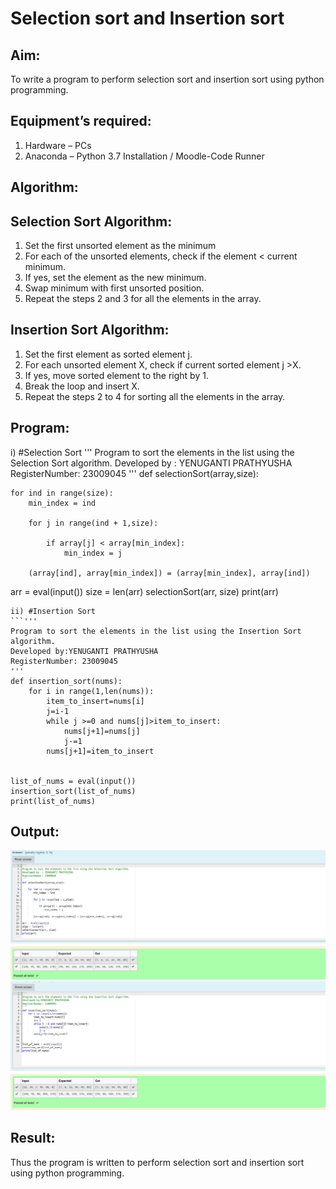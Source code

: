 # Selection sort and Insertion sort
## Aim:
To write a program to perform selection sort and insertion sort using python programming.
## Equipment’s required:
1.	Hardware – PCs
2.	Anaconda – Python 3.7 Installation / Moodle-Code Runner
## Algorithm:
## Selection Sort Algorithm:
1.	Set the first unsorted element as the minimum
2.	For each of the unsorted elements, check if the element < current minimum.
3.	If yes, set the element as the new minimum.
4.	Swap minimum with first unsorted position.
5.	Repeat the steps 2 and 3 for all the elements in the array.
## Insertion Sort Algorithm:
1.	Set the first element as sorted element j.
2.	For each unsorted element X, check if current sorted element j >X.
3.	If yes, move sorted element to the right by 1.
4.	Break the loop and insert X.
5.	Repeat the steps 2 to 4 for sorting all the elements in the array.
## Program:
i)	#Selection Sort
''' 
Program to sort the elements in the list using the Selection Sort algorithm.
Developed by  : YENUGANTI PRATHYUSHA 
RegisterNumber: 23009045
'''
def selectionSort(array,size):
    
    for ind in range(size):
        min_index = ind
        
        for j in range(ind + 1,size):
            
            if array[j] < array[min_index]:
                min_index = j
            
        (array[ind], array[min_index]) = (array[min_index], array[ind])
        
arr = eval(input())
size = len(arr)
selectionSort(arr, size)
print(arr)
```
ii)	#Insertion Sort
```''' 
Program to sort the elements in the list using the Insertion Sort algorithm.
Developed by:YENUGANTI PRATHYUSHA
RegisterNumber: 23009045
'''
def insertion_sort(nums):
    for i in range(1,len(nums)):
        item_to_insert=nums[i]
        j=i-1
        while j >=0 and nums[j]>item_to_insert:
            nums[j+1]=nums[j]
            j-=1
        nums[j+1]=item_to_insert
    
    
list_of_nums = eval(input())
insertion_sort(list_of_nums)
print(list_of_nums)
```

## Output:
![Alt text](image.png)
![Alt text](image-1.png)


## Result:
Thus the program is written to perform selection sort and insertion sort using python programming.

